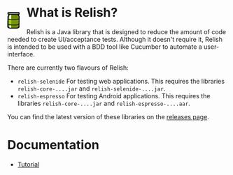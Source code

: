 <img style="float: left; margin-right: 16px;" src="./images/Relish.png" width="28" height="38">

<h1 style="margin-top: -16px">What is Relish?</h1>

Relish is a Java library that is designed to reduce the amount of code needed to create UI/acceptance tests. Although it doesn't require it, Relish is intended to be used with a BDD tool like Cucumber to automate a user-interface.

There are currently two flavours of Relish:

-   `relish-selenide` For testing web applications.
    This requires the libraries `relish-core-....jar` and `relish-selenide-....jar`.
-   `relish-espresso` For testing Android applications.
    This requires the libraries `relish-core-....jar` and `relish-espresso-....aar`.

You can find the latest version of these libraries on the [releases page](https://github.com/dogriffiths/relish/releases).

# Documentation

-   [Tutorial](./pages/tutorial.html)
